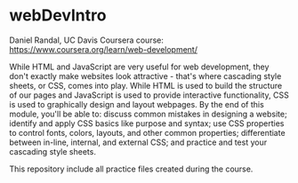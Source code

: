 # webDevIntro

Daniel Randal, UC Davis Coursera course: https://www.coursera.org/learn/web-development/ 

While HTML and JavaScript are very useful for web development, 
they don't exactly make websites look attractive - that's where cascading style sheets, or CSS, 
comes into play. While HTML is used to build the structure of our pages and JavaScript is used to 
provide interactive functionality, CSS is used to graphically design and layout webpages. By the end of 
this module, you'll be able to: discuss common mistakes in designing a website; identify and apply CSS basics 
like purpose and syntax; use CSS properties to control fonts, colors, layouts, and other common properties; 
differentiate between in-line, internal, and external CSS; and practice and test your cascading style sheets. 

This repository include all practice files created during the course.


